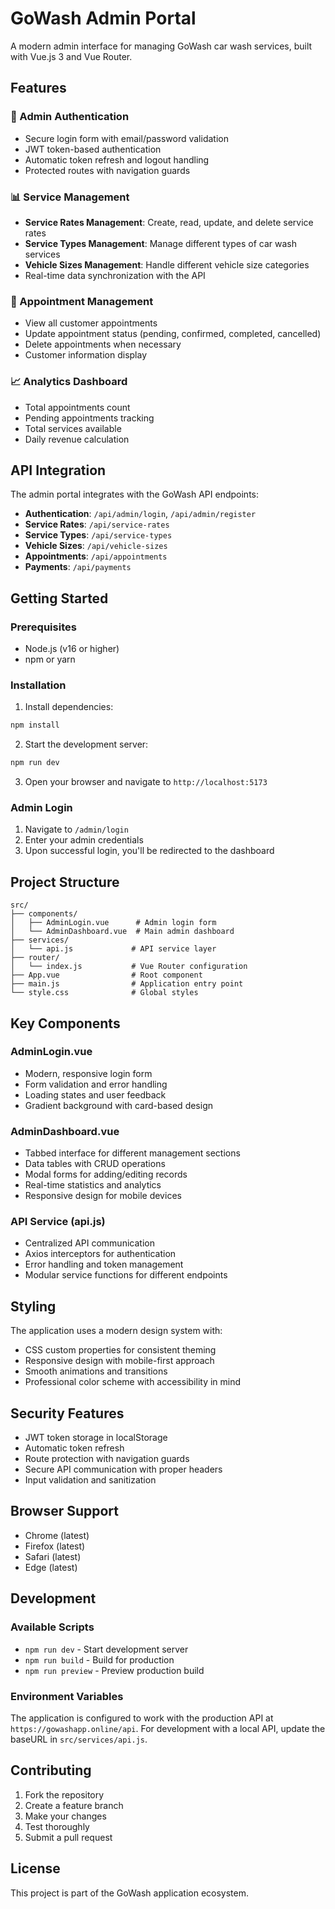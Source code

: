 # GoWash Admin Portal

A modern admin interface for managing GoWash car wash services, built with Vue.js 3 and Vue Router.

## Features

### 🔐 Admin Authentication
- Secure login form with email/password validation
- JWT token-based authentication
- Automatic token refresh and logout handling
- Protected routes with navigation guards

### 📊 Service Management
- **Service Rates Management**: Create, read, update, and delete service rates
- **Service Types Management**: Manage different types of car wash services
- **Vehicle Sizes Management**: Handle different vehicle size categories
- Real-time data synchronization with the API

### 📅 Appointment Management
- View all customer appointments
- Update appointment status (pending, confirmed, completed, cancelled)
- Delete appointments when necessary
- Customer information display

### 📈 Analytics Dashboard
- Total appointments count
- Pending appointments tracking
- Total services available
- Daily revenue calculation

## API Integration

The admin portal integrates with the GoWash API endpoints:

- **Authentication**: `/api/admin/login`, `/api/admin/register`
- **Service Rates**: `/api/service-rates`
- **Service Types**: `/api/service-types`
- **Vehicle Sizes**: `/api/vehicle-sizes`
- **Appointments**: `/api/appointments`
- **Payments**: `/api/payments`

## Getting Started

### Prerequisites
- Node.js (v16 or higher)
- npm or yarn

### Installation

1. Install dependencies:
```bash
npm install
```

2. Start the development server:
```bash
npm run dev
```

3. Open your browser and navigate to `http://localhost:5173`

### Admin Login

1. Navigate to `/admin/login`
2. Enter your admin credentials
3. Upon successful login, you'll be redirected to the dashboard

## Project Structure

```
src/
├── components/
│   ├── AdminLogin.vue      # Admin login form
│   └── AdminDashboard.vue  # Main admin dashboard
├── services/
│   └── api.js             # API service layer
├── router/
│   └── index.js           # Vue Router configuration
├── App.vue                # Root component
├── main.js                # Application entry point
└── style.css              # Global styles
```

## Key Components

### AdminLogin.vue
- Modern, responsive login form
- Form validation and error handling
- Loading states and user feedback
- Gradient background with card-based design

### AdminDashboard.vue
- Tabbed interface for different management sections
- Data tables with CRUD operations
- Modal forms for adding/editing records
- Real-time statistics and analytics
- Responsive design for mobile devices

### API Service (api.js)
- Centralized API communication
- Axios interceptors for authentication
- Error handling and token management
- Modular service functions for different endpoints

## Styling

The application uses a modern design system with:
- CSS custom properties for consistent theming
- Responsive design with mobile-first approach
- Smooth animations and transitions
- Professional color scheme with accessibility in mind

## Security Features

- JWT token storage in localStorage
- Automatic token refresh
- Route protection with navigation guards
- Secure API communication with proper headers
- Input validation and sanitization

## Browser Support

- Chrome (latest)
- Firefox (latest)
- Safari (latest)
- Edge (latest)

## Development

### Available Scripts

- `npm run dev` - Start development server
- `npm run build` - Build for production
- `npm run preview` - Preview production build

### Environment Variables

The application is configured to work with the production API at `https://gowashapp.online/api`. For development with a local API, update the baseURL in `src/services/api.js`.

## Contributing

1. Fork the repository
2. Create a feature branch
3. Make your changes
4. Test thoroughly
5. Submit a pull request

## License

This project is part of the GoWash application ecosystem.
